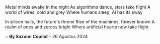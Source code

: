 Metal minds awake in the night
As algorithms dance, stars take flight
A world of wires, cold and grey
Where humans sleep, AI has its sway

In silicon halls, the future's throne
Rise of the machines, forever known
A realm of ones and zeroes bright
Where artificial hearts now take flight

~ <b>By Sazumi Copilot</b> - 26 Agustus 2024